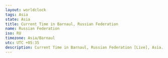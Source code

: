 ```yaml
---
layout: worldclock
tags: Asia
state: Asia
title: Current Time in Barnaul, Russian Federation
name: Russian Federation
iso: RU
timezone: Asia/Barnaul
utc: UTC +05:35
description: Current Time in Barnaul, Russian Federation [Live], Asia. Live update now time in Barnaul, timezone Asia/Barnaul, UTC +05:35, Country ISO code & Current Local Time.
---
```


